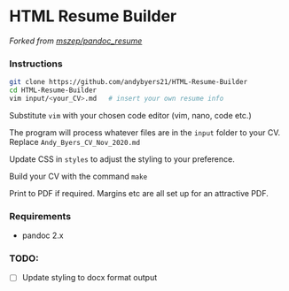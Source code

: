 # HTML Resume Builder

_Forked from [mszep/pandoc_resume](https://github.com/mszep/pandoc_resume)_

### Instructions

```sh
git clone https://github.com/andybyers21/HTML-Resume-Builder
cd HTML-Resume-Builder
vim input/<your_CV>.md   # insert your own resume info
```

Substitute `vim` with your chosen code editor (vim, nano, code etc.)

The program will process whatever files are in the `input` folder to your CV. Replace `Andy_Byers_CV_Nov_2020.md`

Update CSS in `styles` to adjust the styling to your preference.

Build your CV with the command `make`

Print to PDF if required. Margins etc are all set up for an attractive PDF.

### Requirements

- pandoc 2.x

### TODO:

- [ ] Update styling to docx format output
